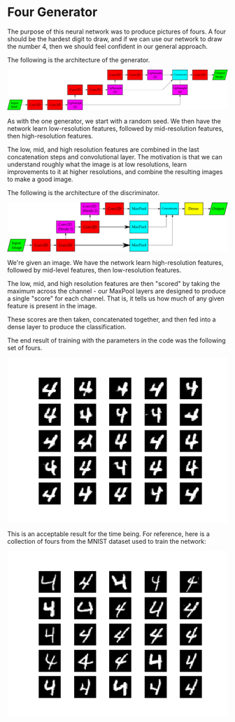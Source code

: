 # Four Generator

The purpose of this neural network was to produce pictures of fours. A four should be the hardest digit to draw, and if we can use our network to draw the number 4, then we should feel confident in our general approach.

The following is the architecture of the generator.

![Architecture of Four Generator](Four_Generator.png "Four Generator Architecture")

As with the one generator, we start with a random seed. We then have the network learn low-resolution features, followed by mid-resolution features, then high-resolution features.

The low, mid, and high resolution features are combined in the last concatenation steps and convolutional layer. The motivation is that we can understand roughly what the image is at low resolutions, learn improvements to it at higher resolutions, and combine the resulting images to make a good image.

The following is the architecture of the discriminator.

![Architecture of Four Discriminator](Four_Discriminator.png "Four Discriminator Architecture")

We're given an image. We have the network learn high-resolution features, followed by mid-level features, then low-resolution features.

The low, mid, and high resolution features are then "scored" by taking the maximum across the channel - our MaxPool layers are designed to produce a single "score" for each channel. That is, it tells us how much of any given feature is present in the image.

These scores are then taken, concatenated together, and then fed into a dense layer to produce the classification.

The end result of training with the parameters in the code was the following set of fours.

![Four Generator_Output](generated_images_epoch_99.png "Four Generator Output")

This is an acceptable result for the time being. For reference, here is a collection of fours from the MNIST dataset used to train the network:

![Four Generator_Training_Data](images.png "Four Generator Training Images")

